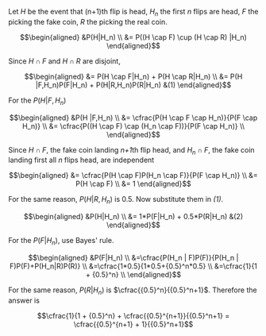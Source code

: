 Let $`H`$ be the event that (n+1)th flip is head, $`H_n`$ the first $`n`$ flips are head, $`F`$ the picking the fake coin, $`R`$ the picking the real coin.

```math
\begin{aligned}
  &P(H|H_n) \\
  &= P((H \cap F) \cup (H \cap R) |H_n)
\end{aligned}
```

Since $`H \cap F`$ and $`H \cap R`$ are disjoint,

```math
\begin{aligned}
  &= P(H \cap F|H_n) + P(H \cap R|H_n) \\
  &= P(H |F,H_n)P(F|H_n) + P(H|R,H_n)P(R|H_n) &(1)
\end{aligned}
```

For the $`P(H |F,H_n)`$

```math
\begin{aligned}
  &P(H |F,H_n) \\
  &= \cfrac{P(H \cap F \cap H_n)}{P(F \cap H_n)} \\
  &= \cfrac{P((H \cap F) \cap (H_n \cap F))}{P(F \cap H_n)} \\
\end{aligned}
```

Since $`H \cap F`$, the fake coin landing *n+1*th flip head, and $`H_n \cap F`$, the fake coin landing first all *n* flips head, are independent

```math
\begin{aligned}
  &= \cfrac{P(H \cap F)P(H_n \cap F)}{P(F \cap H_n)} \\
  &= P(H \cap F) \\
  &= 1
\end{aligned}
```

For the same reason, $`P(H|R,H_n)`$ is 0.5. Now substitute them in *(1)*.

```math
\begin{aligned}
  &P(H|H_n) \\
  &= 1*P(F|H_n) + 0.5*P(R|H_n) &(2)
\end{aligned}
```

For the $`P(F|H_n)`$, use Bayes' rule.

```math
\begin{aligned}
  &P(F|H_n) \\
  &=\cfrac{P(H_n | F)P(F)}{P(H_n | F)P(F)+P(H_n|R)P(R)} \\
  &=\cfrac{1*0.5}{1*0.5+{0.5}^n*0.5} \\
  &=\cfrac{1}{1 + {0.5}^n} \\
\end{aligned}
```

For the same reason, $`P(R|H_n)`$ is $`\cfrac{{0.5}^n}{{0.5}^n+1}`$. Therefore the answer is

```math
\cfrac{1}{1 + {0.5}^n} + \cfrac{{0.5}^{n+1}}{{0.5}^n+1} = \cfrac{{0.5}^{n+1} + 1}{{0.5}^n+1}
```